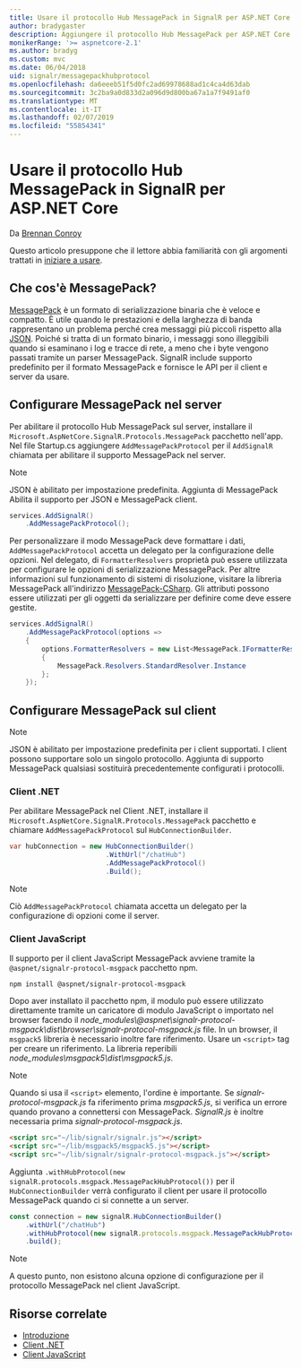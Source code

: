 ```yaml
---
title: Usare il protocollo Hub MessagePack in SignalR per ASP.NET Core
author: bradygaster
description: Aggiungere il protocollo Hub MessagePack per ASP.NET Core SignalR.
monikerRange: '>= aspnetcore-2.1'
ms.author: bradyg
ms.custom: mvc
ms.date: 06/04/2018
uid: signalr/messagepackhubprotocol
ms.openlocfilehash: da6eeeb51f5d0fc2ad69978688ad1c4ca4d63dab
ms.sourcegitcommit: 3c2ba9a0d833d2a096d9d800ba67a1a7f9491af0
ms.translationtype: MT
ms.contentlocale: it-IT
ms.lasthandoff: 02/07/2019
ms.locfileid: "55854341"
---
```

# <a name="use-messagepack-hub-protocol-in-signalr-for-aspnet-core"></a>Usare il protocollo Hub MessagePack in SignalR per ASP.NET Core

Da [Brennan Conroy](https://github.com/BrennanConroy)

Questo articolo presuppone che il lettore abbia familiarità con gli argomenti trattati in [iniziare a usare](xref:tutorials/signalr).

## <a name="what-is-messagepack"></a>Che cos'è MessagePack?

[MessagePack](https://msgpack.org/index.html) è un formato di serializzazione binaria che è veloce e compatto. È utile quando le prestazioni e della larghezza di banda rappresentano un problema perché crea messaggi più piccoli rispetto alla [JSON](https://www.json.org/). Poiché si tratta di un formato binario, i messaggi sono illeggibili quando si esaminano i log e tracce di rete, a meno che i byte vengono passati tramite un parser MessagePack. SignalR include supporto predefinito per il formato MessagePack e fornisce le API per il client e server da usare.

## <a name="configure-messagepack-on-the-server"></a>Configurare MessagePack nel server

Per abilitare il protocollo Hub MessagePack sul server, installare il `Microsoft.AspNetCore.SignalR.Protocols.MessagePack` pacchetto nell'app. Nel file Startup.cs aggiungere `AddMessagePackProtocol` per il `AddSignalR` chiamata per abilitare il supporto MessagePack nel server.

> [!NOTE]
> JSON è abilitato per impostazione predefinita. Aggiunta di MessagePack Abilita il supporto per JSON e MessagePack client.

```csharp
services.AddSignalR()
    .AddMessagePackProtocol();
```

Per personalizzare il modo MessagePack deve formattare i dati, `AddMessagePackProtocol` accetta un delegato per la configurazione delle opzioni. Nel delegato, di `FormatterResolvers` proprietà può essere utilizzata per configurare le opzioni di serializzazione MessagePack. Per altre informazioni sul funzionamento di sistemi di risoluzione, visitare la libreria MessagePack all'indirizzo [MessagePack-CSharp](https://github.com/neuecc/MessagePack-CSharp). Gli attributi possono essere utilizzati per gli oggetti da serializzare per definire come deve essere gestite.

```csharp
services.AddSignalR()
    .AddMessagePackProtocol(options =>
    {
        options.FormatterResolvers = new List<MessagePack.IFormatterResolver>()
        {
            MessagePack.Resolvers.StandardResolver.Instance
        };
    });
```

## <a name="configure-messagepack-on-the-client"></a>Configurare MessagePack sul client

> [!NOTE]
> JSON è abilitato per impostazione predefinita per i client supportati. I client possono supportare solo un singolo protocollo. Aggiunta di supporto MessagePack qualsiasi sostituirà precedentemente configurati i protocolli.

### <a name="net-client"></a>Client .NET

Per abilitare MessagePack nel Client .NET, installare il `Microsoft.AspNetCore.SignalR.Protocols.MessagePack` pacchetto e chiamare `AddMessagePackProtocol` sul `HubConnectionBuilder`.

```csharp
var hubConnection = new HubConnectionBuilder()
                        .WithUrl("/chatHub")
                        .AddMessagePackProtocol()
                        .Build();
```

> [!NOTE]
> Ciò `AddMessagePackProtocol` chiamata accetta un delegato per la configurazione di opzioni come il server.

### <a name="javascript-client"></a>Client JavaScript

Il supporto per il client JavaScript MessagePack avviene tramite la `@aspnet/signalr-protocol-msgpack` pacchetto npm.

```console
npm install @aspnet/signalr-protocol-msgpack
```

Dopo aver installato il pacchetto npm, il modulo può essere utilizzato direttamente tramite un caricatore di modulo JavaScript o importato nel browser facendo il *node_modules\\@aspnet\signalr-protocol-msgpack\dist\browser\signalr-protocol-msgpack.js* file. In un browser, il `msgpack5` libreria è necessario inoltre fare riferimento. Usare un `<script>` tag per creare un riferimento. La libreria reperibili *node_modules\msgpack5\dist\msgpack5.js*.

> [!NOTE]
> Quando si usa il `<script>` elemento, l'ordine è importante. Se *signalr-protocol-msgpack.js* fa riferimento prima *msgpack5.js*, si verifica un errore quando provano a connettersi con MessagePack. *SignalR.js* è inoltre necessaria prima *signalr-protocol-msgpack.js*.

```html
<script src="~/lib/signalr/signalr.js"></script>
<script src="~/lib/msgpack5/msgpack5.js"></script>
<script src="~/lib/signalr/signalr-protocol-msgpack.js"></script>
```

Aggiunta `.withHubProtocol(new signalR.protocols.msgpack.MessagePackHubProtocol())` per il `HubConnectionBuilder` verrà configurato il client per usare il protocollo MessagePack quando ci si connette a un server.

```javascript
const connection = new signalR.HubConnectionBuilder()
    .withUrl("/chatHub")
    .withHubProtocol(new signalR.protocols.msgpack.MessagePackHubProtocol())
    .build();
```

> [!NOTE]
> A questo punto, non esistono alcuna opzione di configurazione per il protocollo MessagePack nel client JavaScript.

## <a name="related-resources"></a>Risorse correlate

* [Introduzione](xref:tutorials/signalr)
* [Client .NET](xref:signalr/dotnet-client)
* [Client JavaScript](xref:signalr/javascript-client)

